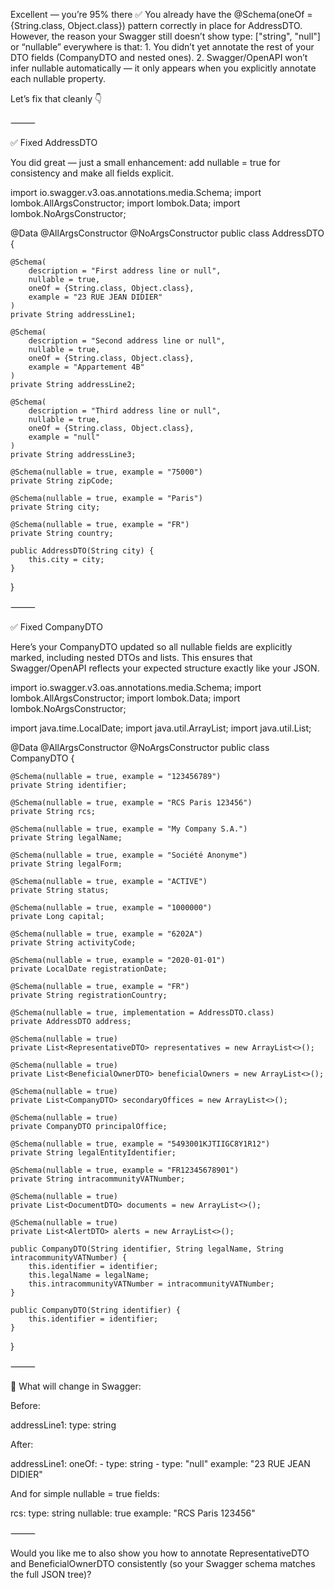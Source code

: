 Excellent — you’re 95% there ✅
You already have the @Schema(oneOf = {String.class, Object.class}) pattern correctly in place for AddressDTO.
However, the reason your Swagger still doesn’t show type: ["string", "null"] or “nullable” everywhere is that:
	1.	You didn’t yet annotate the rest of your DTO fields (CompanyDTO and nested ones).
	2.	Swagger/OpenAPI won’t infer nullable automatically — it only appears when you explicitly annotate each nullable property.

Let’s fix that cleanly 👇

⸻

✅ Fixed AddressDTO

You did great — just a small enhancement: add nullable = true for consistency and make all fields explicit.

import io.swagger.v3.oas.annotations.media.Schema;
import lombok.AllArgsConstructor;
import lombok.Data;
import lombok.NoArgsConstructor;

@Data
@AllArgsConstructor
@NoArgsConstructor
public class AddressDTO {

    @Schema(
        description = "First address line or null",
        nullable = true,
        oneOf = {String.class, Object.class},
        example = "23 RUE JEAN DIDIER"
    )
    private String addressLine1;

    @Schema(
        description = "Second address line or null",
        nullable = true,
        oneOf = {String.class, Object.class},
        example = "Appartement 4B"
    )
    private String addressLine2;

    @Schema(
        description = "Third address line or null",
        nullable = true,
        oneOf = {String.class, Object.class},
        example = "null"
    )
    private String addressLine3;

    @Schema(nullable = true, example = "75000")
    private String zipCode;

    @Schema(nullable = true, example = "Paris")
    private String city;

    @Schema(nullable = true, example = "FR")
    private String country;

    public AddressDTO(String city) {
        this.city = city;
    }
}


⸻

✅ Fixed CompanyDTO

Here’s your CompanyDTO updated so all nullable fields are explicitly marked, including nested DTOs and lists.
This ensures that Swagger/OpenAPI reflects your expected structure exactly like your JSON.

import io.swagger.v3.oas.annotations.media.Schema;
import lombok.AllArgsConstructor;
import lombok.Data;
import lombok.NoArgsConstructor;

import java.time.LocalDate;
import java.util.ArrayList;
import java.util.List;

@Data
@AllArgsConstructor
@NoArgsConstructor
public class CompanyDTO {

    @Schema(nullable = true, example = "123456789")
    private String identifier;

    @Schema(nullable = true, example = "RCS Paris 123456")
    private String rcs;

    @Schema(nullable = true, example = "My Company S.A.")
    private String legalName;

    @Schema(nullable = true, example = "Société Anonyme")
    private String legalForm;

    @Schema(nullable = true, example = "ACTIVE")
    private String status;

    @Schema(nullable = true, example = "1000000")
    private Long capital;

    @Schema(nullable = true, example = "6202A")
    private String activityCode;

    @Schema(nullable = true, example = "2020-01-01")
    private LocalDate registrationDate;

    @Schema(nullable = true, example = "FR")
    private String registrationCountry;

    @Schema(nullable = true, implementation = AddressDTO.class)
    private AddressDTO address;

    @Schema(nullable = true)
    private List<RepresentativeDTO> representatives = new ArrayList<>();

    @Schema(nullable = true)
    private List<BeneficialOwnerDTO> beneficialOwners = new ArrayList<>();

    @Schema(nullable = true)
    private List<CompanyDTO> secondaryOffices = new ArrayList<>();

    @Schema(nullable = true)
    private CompanyDTO principalOffice;

    @Schema(nullable = true, example = "5493001KJTIIGC8Y1R12")
    private String legalEntityIdentifier;

    @Schema(nullable = true, example = "FR12345678901")
    private String intracommunityVATNumber;

    @Schema(nullable = true)
    private List<DocumentDTO> documents = new ArrayList<>();

    @Schema(nullable = true)
    private List<AlertDTO> alerts = new ArrayList<>();

    public CompanyDTO(String identifier, String legalName, String intracommunityVATNumber) {
        this.identifier = identifier;
        this.legalName = legalName;
        this.intracommunityVATNumber = intracommunityVATNumber;
    }

    public CompanyDTO(String identifier) {
        this.identifier = identifier;
    }
}


⸻

🧠 What will change in Swagger:

Before:

addressLine1:
  type: string

After:

addressLine1:
  oneOf:
    - type: string
    - type: "null"
  example: "23 RUE JEAN DIDIER"

And for simple nullable = true fields:

rcs:
  type: string
  nullable: true
  example: "RCS Paris 123456"


⸻

Would you like me to also show you how to annotate RepresentativeDTO and BeneficialOwnerDTO consistently (so your Swagger schema matches the full JSON tree)?